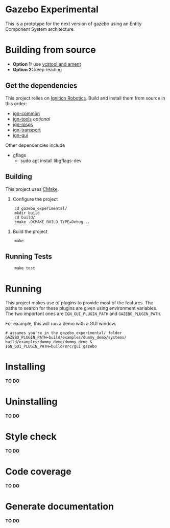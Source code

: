 # Gazebo Experimental

This is a prototype for the next version of gazebo using an Entity Component System architecture.

# Building from source

* **Option 1:** use [vcstool and ament](https://github.com/sloretz/gzecs)
* **Option 2:** keep reading

## Get the dependencies
This project relies on [Ignition Robotics](http://ignitionrobotics.org/).
Build and install them from source in this order:

* [ign-common]()
* [ign-tools]() *optional*
* [ign-msgs]()
* [ign-transport]()
* [ign-gui]()

Other dependencies include
* gflags
    * sudo apt install libgflags-dev

## Building

This project uses [CMake](https://cmake.org/).

1. Configure the project
```
    cd gazebo_experimental/
    mkdir build
    cd build/
    cmake -DCMAKE_BUILD_TYPE=Debug ..
```

1. Build the project
```
    make
```

## Running Tests
```
    make test
```

# Running
This project makes use of plugins to provide most of the features.
The paths to search for these plugins are given using environment variables.
The two important ones are `IGN_GUI_PLUGIN_PATH` and `GAZEBO_PLUGIN_PATH`.

For example, this will run a demo with a GUI window.

```
# assumes you're in the gazebo_experimental/ folder
GAZEBO_PLUGIN_PATH=build/examples/dummy_demo/systems/ build/examples/dummy_demo/dummy_demo &
IGN_GUI_PLUGIN_PATH=build/src/gui gazebo
```

# Installing
**TO DO**

# Uninstalling
**TO DO**

# Style check
**TO DO**

# Code coverage
**TO DO**

# Generate documentation
**TO DO**
